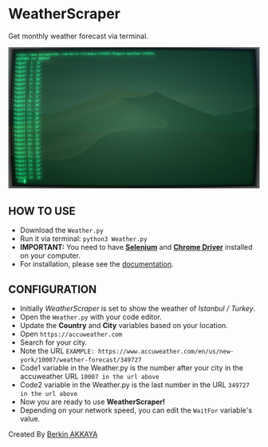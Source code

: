 # WeatherScraper
Get monthly weather forecast via terminal.

![Screenshot](https://raw.githubusercontent.com/BerkinAKKAYA/WeatherScraper/master/Screenshot.png)

## HOW TO USE
* Download the `Weather.py`
* Run it via terminal: `python3 Weather.py`
* **IMPORTANT:** You need to have [**Selenium**](https://pypi.org/project/selenium/) and [**Chrome Driver**](https://sites.google.com/a/chromium.org/chromedriver/downloads) installed on your computer.
* For installation, please see the [documentation](https://selenium-python.readthedocs.io/installation.html).

## CONFIGURATION
* Initially *WeatherScraper* is set to show the weather of *Istanbul / Turkey*.
* Open the `Weather.py` with your code editor.
* Update the **Country** and **City** variables based on your location.
* Open `https://accuweather.com`
* Search for your city.
* Note the URL `EXAMPLE: https://www.accuweather.com/en/us/new-york/10007/weather-forecast/349727`
* Code1 variable in the Weather.py is the number after your city in the accuweather URL `10007 in the url above`
* Code2 variable in the Weather.py is the last number in the URL `349727 in the url above`
* Now you are ready to use **WeatherScraper!**
* Depending on your network speed, you can edit the `WaitFor` variable's value.

Created By [Berkin AKKAYA](https://berkinakkaya.github.io)
